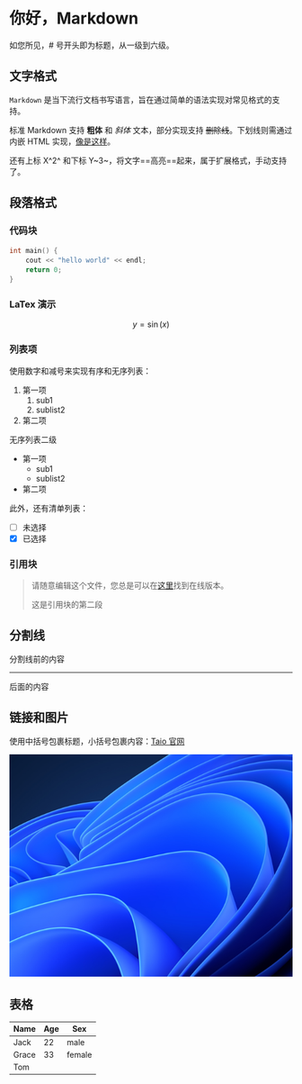 # 你好，Markdown

如您所见，# 号开头即为标题，从一级到六级。

## 文字格式

`Markdown` 是当下流行文档书写语言，旨在通过简单的语法实现对常见格式的支持。

标准 Markdown 支持 **粗体** 和 *斜体* 文本，部分实现支持 ~~删除线~~。下划线则需通过内嵌 HTML 实现，<u>像是这样</u>。

还有上标 X^2^ 和下标 Y~3~，将文字==高亮==起来，属于扩展格式，手动支持了。

## 段落格式

### 代码块

```cpp
int main() {
    cout << "hello world" << endl;
    return 0;
}
```

### LaTex 演示

$$
y=\sin(x)
$$

### 列表项

使用数字和减号来实现有序和无序列表：

1. 第一项
    1. sub1
    2. sublist2
2. 第二项

无序列表二级

- 第一项
    - sub1
    - sublist2
- 第二项

此外，还有清单列表：

- [ ] 未选择
- [x] 已选择

### 引用块

> 请随意编辑这个文件，您总是可以在[这里](https://docs.taio.app/#/cn/editor/hello-markdown)找到在线版本。
> 
> 这是引用块的第二段

## 分割线

分割线前的内容

---

后面的内容

## 链接和图片

使用中括号包裹标题，小括号包裹内容：[Taio 官网](https://taio.app/cn/)

![Windows11](assets/windows11.png)

## 表格

| Name  | Age  | Sex    |
| ----- | ---- | ------ |
| Jack  | 22   | male   |
| Grace | 33   | female |
| Tom   |      |        |

